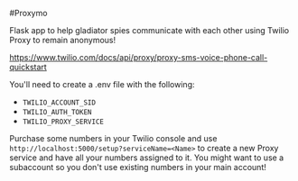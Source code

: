 #Proxymo

 Flask app to help gladiator spies communicate with each other using Twilio Proxy to remain anonymous!

https://www.twilio.com/docs/api/proxy/proxy-sms-voice-phone-call-quickstart

You'll need to create a .env file with the following:
* ```TWILIO_ACCOUNT_SID```
* ```TWILIO_AUTH_TOKEN```
* ```TWILIO_PROXY_SERVICE```

Purchase some numbers in your Twilio console and use ```http://localhost:5000/setup?serviceName=<Name>``` to create a new Proxy service and have all your numbers assigned to it. You might want to use a subaccount so you don't use existing numbers in your main account!


